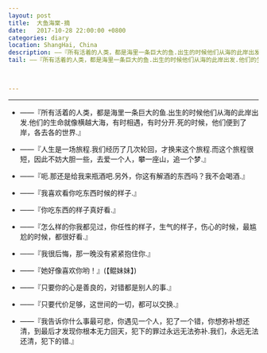 ```yaml
---
layout: post
title:  大鱼海棠-摘
date:   2017-10-28 22:00:00 +0800
categories: diary
location: ShangHai, China
description: ——『所有活着的人类，都是海里一条巨大的鱼.出生的时候他们从海的此岸出发.他们的生命就像横越大海，有时相遇，有时分开.死的时候，他们便到了岸，各去各的世界.』
tail: ——『所有活着的人类，都是海里一条巨大的鱼.出生的时候他们从海的此岸出发.他们的生命就像横越大海，有时相遇，有时分开.死的时候，他们便到了岸，各去各的世界.』
      


---
```

---

* ——『所有活着的人类，都是海里一条巨大的鱼.出生的时候他们从海的此岸出发.他们的生命就像横越大海，有时相遇，有时分开.死的时候，他们便到了岸，各去各的世界.』
  
* ——『人生是一场旅程.我们经历了几次轮回，才换来这个旅程.而这个旅程很短，因此不妨大胆一些，去爱一个人，攀一座山，追一个梦.』
  
* ——『呃.那还是给我来瓶酒吧.另外，你这有解酒的东西吗？我不会喝酒.』

* ——『我喜欢看你吃东西时候的样子.』

* ——『你吃东西的样子真好看.』

* ——『怎么样的你我都见过，你任性的样子，生气的样子，伤心的时候，最尴尬的时候，都很好看.』

* ——『我很后悔，那一晚没有紧紧抱住你.』
  
* ——『她好像喜欢你哟！』(【鲲妹妹】)

* ——『只要你的心是善良的，对错都是别人的事.』
  
* ——『只要代价足够，这世间的一切，都可以交换.』
  
* ——『我告诉你什么事最可悲，你遇见一个人，犯了一个错，你想弥补想还清，到最后才发现你根本无力回天，犯下的罪过永远无法弥补.我们，永远无法还清，犯下的错.』
  

